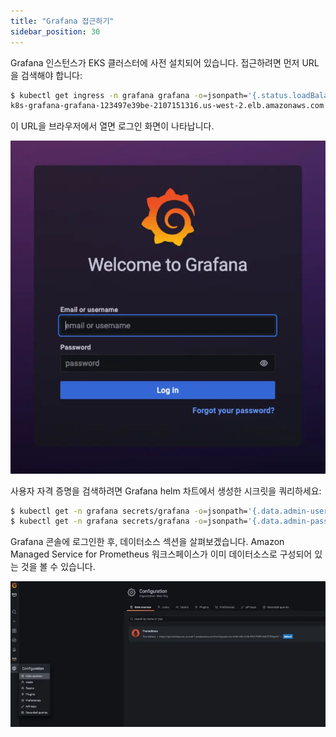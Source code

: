 ```yaml
---
title: "Grafana 접근하기"
sidebar_position: 30
---
```


Grafana 인스턴스가 EKS 클러스터에 사전 설치되어 있습니다. 접근하려면 먼저 URL을 검색해야 합니다:

```bash hook=check-grafana
$ kubectl get ingress -n grafana grafana -o=jsonpath='{.status.loadBalancer.ingress[0].hostname}{"\n"}'
k8s-grafana-grafana-123497e39be-2107151316.us-west-2.elb.amazonaws.com
```

이 URL을 브라우저에서 열면 로그인 화면이 나타납니다.

![Grafana 대시보드](./assets/grafana-login.webp)

사용자 자격 증명을 검색하려면 Grafana helm 차트에서 생성한 시크릿을 쿼리하세요:

```bash
$ kubectl get -n grafana secrets/grafana -o=jsonpath='{.data.admin-user}' | base64 -d; printf "\n"
$ kubectl get -n grafana secrets/grafana -o=jsonpath='{.data.admin-password}' | base64 -d; printf "\n"
```

Grafana 콘솔에 로그인한 후, 데이터소스 섹션을 살펴보겠습니다. Amazon Managed Service for Prometheus 워크스페이스가 이미 데이터소스로 구성되어 있는 것을 볼 수 있습니다.

![Amazon Managed Service for Prometheus 데이터소스](./assets/datasource.webp)
